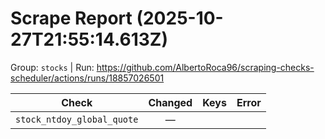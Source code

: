 # Scrape Report (2025-10-27T21:55:14.613Z)

Group: `stocks`  |  Run: https://github.com/AlbertoRoca96/scraping-checks-scheduler/actions/runs/18857026501

| Check | Changed | Keys | Error |
|---|:---:|:--|:--|
| `stock_ntdoy_global_quote` | — |  |  |
